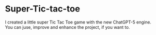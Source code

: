 # Super-Tic-tac-toe
I created a little super Tic Tac Toe game with the new ChatGPT-5 engine. You can juse, improve and enhance  the project, if you want to.
